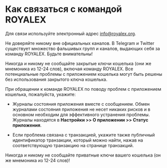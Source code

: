 # Как связаться с командой ROYALEX

Для связи используйте электронный адрес info@royalex.org.

Не доверяйте никому вне официальных каналов. В Telegram и Twitter существует множество фальшивых групп и каналов, выдающих себя за команду ROYALEX. Будьте внимательны!

Никогда и никому не сообщайте закрытые ключи кошелька (они же мнемоника из 12-24 слов), включая команду ROYALEX. Все потенциальные проблемы с приложением кошелька могут быть решены без использования закрытого ключа кошелька.

При обращении к команде ROYALEX по поводу проблем с приложением кошелька, пожалуйста, укажите:

- Журналы состояния приложения вместе с сообщением. Обмен журналами состояния приложения не несет никаких рисков и в основном необходим для эффективного устранения проблемы. Журналы находятся в **Настройки >> О приложении >> Статус приложения**.

- Если проблема связана с транзакцией, укажите также публичный идентификатор транзакции, который можно найти, нажав на соответствующую транзакцию на странице транзакций.

Никогда и никому не сообщайте приватные ключи вашего кошелька (он же мнемоника из 12-24 слов)!
